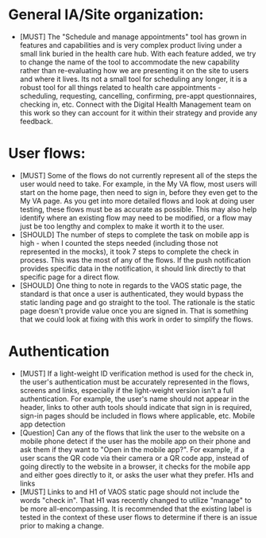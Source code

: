 # General IA/Site organization:

- [MUST] The "Schedule and manage appointments" tool has grown in features and capabilities and is very complex product living under a small link buried in the health care hub. With each feature added, we try to change the name of the tool to accommodate the new capability rather than re-evaluating how we are presenting it on the site to users and where it lives. Its not a small tool for scheduling any longer, it is a robust tool for all things related to health care appointments - scheduling, requesting, cancelling, confirming, pre-appt questionnaires, checking in, etc. Connect with the Digital Health Management team on this work so they can account for it within their strategy and provide any feedback.

# User flows:

- [MUST] Some of the flows do not currently represent all of the steps the user would need to take. For example, in the My VA flow, most users will start on the home page, then need to sign in, before they even get to the My VA page. As you get into more detailed flows and look at doing user testing, these flows must be as accurate as possible. This may also help identify where an existing flow may need to be modified, or a flow may just be too lengthy and complex to make it worth it to the user.
- [SHOULD] The number of steps to complete the task on mobile app is high - when I counted the steps needed (including those not represented in the mocks), it took 7 steps to complete the check in process. This was the most of any of the flows. If the push notification provides specific data in the notification, it should link directly to that specific page for a direct flow.
- [SHOULD] One thing to note in regards to the VAOS static page, the standard is that once a user is authenticated, they would bypass the static landing page and go straight to the tool. The rationale is the static page doesn't provide value once you are signed in. That is something that we could look at fixing with this work in order to simplify the flows.

# Authentication

- [MUST] If a light-weight ID verification method is used for the check in, the user's authentication must be accurately represented in the flows, screens and links, especially if the light-weight version isn't a full authentication. For example, the user's name should not appear in the header, links to other auth tools should indicate that sign in is required, sign-in pages should be included in flows where applicable, etc.
Mobile app detection
- [Question] Can any of the flows that link the user to the website on a mobile phone detect if the user has the mobile app on their phone and ask them if they want to "Open in the mobile app?". For example, if a user scans the QR code via their camera or a QR code app, instead of going directly to the website in a browser, it checks for the mobile app and either goes directly to it, or asks the user what they prefer.
H1s and links
- [MUST] Links to and H1 of VAOS static page should not include the words "check in". That H1 was recently changed to utilize "manage" to be more all-encompassing. It is recommended that the existing label is tested in the context of these user flows to determine if there is an issue prior to making a change.
